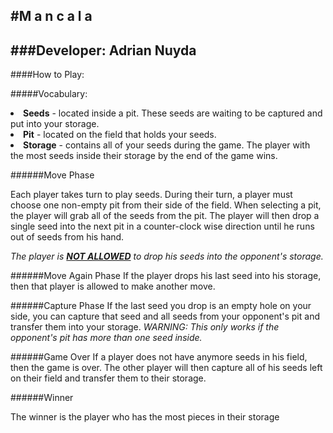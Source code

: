 #M a n c a l a
-

###Developer: Adrian Nuyda
-

####How to Play:

#####Vocabulary:

<li><b>Seeds</b> - located inside a pit. These seeds are waiting to be captured and put into your storage.
<li><b>Pit</b>  - located on the field that holds your seeds. 
<li><b>Storage</b>  - contains all of your seeds during the game. The player with the most seeds inside their storage by the end of the game wins.



######Move Phase

Each player takes turn to play seeds. During their turn, a player must choose one non-empty pit from their side of the field. When selecting a pit, the player will grab all of the seeds from the pit. The player will then drop a single seed into the next pit in a counter-clock wise direction until he runs out of seeds from his hand. 

<i> The player is <u><b>NOT ALLOWED</u></b> to drop his seeds into the opponent's storage. 
</i>

######Move Again Phase
If the player drops his last seed into his storage, then that player is allowed to make another move. 


######Capture Phase
If the last seed you drop is an empty hole on your side, you can capture that seed and all seeds from your opponent's pit and transfer them into your storage. <i> WARNING: This only works if the opponent's pit has more than one seed inside.</i>

######Game Over
If a player does not have anymore seeds in his field, then the game is over. The other player will then capture all of his seeds left on their field and transfer them to their storage.

######Winner

The winner is the player who has the most pieces in their storage
	

